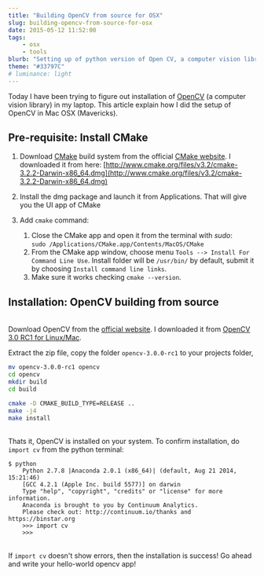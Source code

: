 ```yaml
---
title: "Building OpenCV from source for OSX"
slug: building-opencv-from-source-for-osx
date: 2015-05-12 11:52:00
tags:
    - osx
    - tools
blurb: "Setting up of python version of Open CV, a computer vision library, in Mac OSX"
theme: "#33797C"
# luminance: light
---
```


Today I have been trying to figure out installation of [OpenCV](http://opencv.org/) (a computer vision library) in my laptop. This article explain how I did the setup of OpenCV in Mac OSX (Mavericks).

## Pre-requisite: Install CMake

1. Download [CMake](http://www.cmake.org/) build system from the official [CMake website](http://www.cmake.org/download/). I downloaded it from here: [http://www.cmake.org/files/v3.2/cmake-3.2.2-Darwin-x86_64.dmg](http://www.cmake.org/files/v3.2/cmake-3.2.2-Darwin-x86_64.dmg)

2. Install the dmg package and launch it from Applications. That will give you the UI app of CMake
3. Add `cmake` command:
   1. Close the CMake app and open it from the terminal with *sudo*: <br>`sudo /Applications/CMake.app/Contents/MacOS/CMake`
   5. From the CMake app window, choose menu `Tools --> Install For Command Line Use`. Install folder will be `/usr/bin/` by default, submit it by choosing `Install command line links`.
   6. Make sure it works checking `cmake --version`.

## Installation: OpenCV building from source

<br>Download OpenCV from the [official website](http://opencv.org/downloads.html). I downloaded it from [OpenCV 3.0 RC1 for Linux/Mac](https://github.com/Itseez/opencv/archive/3.0.0-rc1.zip).

Extract the zip file, copy the folder `opencv-3.0.0-rc1` to your projects folder,

```bash
mv opencv-3.0.0-rc1 opencv
cd opencv
mkdir build
cd build
```

```bash
cmake -D CMAKE_BUILD_TYPE=RELEASE ..
make -j4
make install
```

<br>Thats it, OpenCV is installed on your system. To confirm installation, do `import cv` from the python terminal:

```console
$ python
    Python 2.7.8 |Anaconda 2.0.1 (x86_64)| (default, Aug 21 2014, 15:21:46)
    [GCC 4.2.1 (Apple Inc. build 5577)] on darwin
    Type "help", "copyright", "credits" or "license" for more information.
    Anaconda is brought to you by Continuum Analytics.
    Please check out: http://continuum.io/thanks and https://binstar.org
    >>> import cv
    >>>
```

<br>If `import cv` doesn't show errors, then the installation is success! Go ahead and write your hello-world opencv app!


